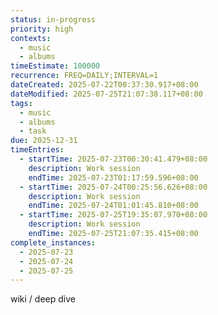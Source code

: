 ```yaml
---
status: in-progress
priority: high
contexts:
  - music
  - albums
timeEstimate: 100000
recurrence: FREQ=DAILY;INTERVAL=1
dateCreated: 2025-07-22T00:37:30.917+08:00
dateModified: 2025-07-25T21:07:38.117+08:00
tags:
  - music
  - albums
  - task
due: 2025-12-31
timeEntries:
  - startTime: 2025-07-23T00:30:41.479+08:00
    description: Work session
    endTime: 2025-07-23T01:17:59.596+08:00
  - startTime: 2025-07-24T00:25:56.626+08:00
    description: Work session
    endTime: 2025-07-24T01:01:45.810+08:00
  - startTime: 2025-07-25T19:35:07.970+08:00
    description: Work session
    endTime: 2025-07-25T21:07:35.415+08:00
complete_instances:
  - 2025-07-23
  - 2025-07-24
  - 2025-07-25
---
```


wiki / deep dive

